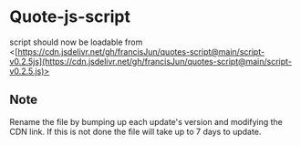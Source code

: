 # Quote-js-script

script should now be loadable from
<[https://cdn.jsdelivr.net/gh/francisJun/quotes-script@main/script-v0.2.5js](https://cdn.jsdelivr.net/gh/francisJun/quotes-script@main/script-v0.2.5.js)>

## Note

Rename the file by bumping up each update's version and modifying the CDN link. If this is not done the file will take up to
7 days to update.
